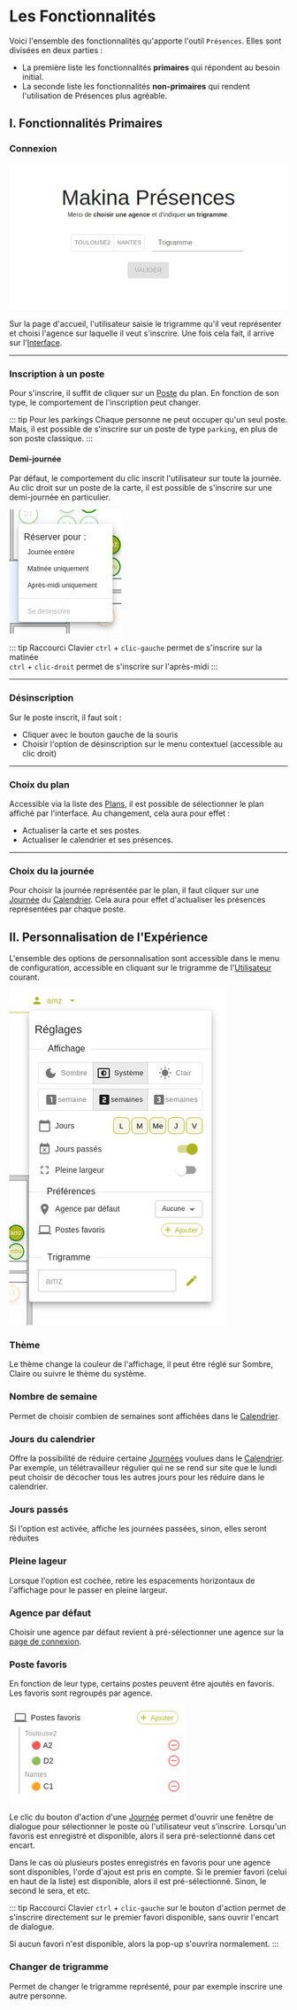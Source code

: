 # Les Fonctionnalités

Voici l'ensemble des fonctionnalités qu'apporte l'outil `Présences`. Elles sont divisées en deux parties :
- La première liste les fonctionnalités **primaires** qui répondent au besoin initial.
- La seconde  liste les fonctionnalités **non-primaires** qui rendent l'utilisation de Présences plus agréable.

## I. Fonctionnalités Primaires

### Connexion

![login screen](./img/login.png)

Sur la page d'accueil, l'utilisateur saisie le trigramme qu'il veut représenter et choisi l'agence sur laquelle il veut s'inscrire. Une fois cela fait, il arrive sur l'[Interface](./ui.md).

---

### Inscription à un poste

Pour s'inscrire, il suffit de cliquer sur un [Poste](./ui.md#poste) du plan. En fonction de son type, le comportement de l'inscription peut changer.

::: tip Pour les parkings
Chaque personne ne peut occuper qu'un seul poste. Mais, il est possible de s'inscrire sur un poste de type `parking`, en plus de son poste classique.
:::

#### Demi-journée

Par défaut, le comportement du clic inscrit l'utilisateur sur toute la journée. Au clic droit sur un poste de la carte, il est possible de s'inscrire sur une demi-journée en particulier.

![contextual menu](./img/contextual_menu.png)

::: tip Raccourci Clavier
`ctrl` + `clic-gauche` permet de s'inscrire sur la matinée <br>
`ctrl` + `clic-droit` permet de s'inscrire sur l'après-midi
:::

---

### Désinscription

Sur le poste inscrit, il faut soit :
- Cliquer avec le bouton gauche de la souris
- Choisir l'option de désinscription sur le menu contextuel (accessible au clic droit)

---

### Choix du plan

Accessible via la liste des [Plans](./ui#plans), il est possible de sélectionner le plan affiché par l'interface. Au changement, cela aura pour effet :
- Actualiser la carte et ses postes.
- Actualiser le calendrier et ses présences.

---

### Choix du la journée

Pour choisir la journée représentée par le plan, il faut cliquer sur une [Journée](./ui.md#journee) du [Calendrier](./ui.md#calendrier). Cela aura pour effet d'actualiser les présences représentées par chaque poste.


## II. Personnalisation de l'Expérience

L'ensemble des options de personnalisation sont accessible dans le menu de configuration, accessible en cliquant sur le trigramme de l'[Utilisateur](./ui.md#utilisateur) courant.

![config menu img](./img/config_menu.png) 

### Thème

Le thème change la couleur de l'affichage, il peut être réglé sur Sombre, Claire ou suivre le thème du système.

### Nombre de semaine

Permet de choisir combien de semaines sont affichées dans le [Calendrier](./ui.md#calendrier).

### Jours du calendrier

Offre la possibilité de réduire certaine [Journées](./ui.md#journee) voulues dans le [Calendrier](./ui.md#calendrier). Par exemple, un télétravailleur régulier qui ne se rend sur site que le lundi peut choisir de décocher tous les autres jours pour les réduire dans le calendrier.

### Jours passés

Si l'option est activée, affiche les journées passées, sinon, elles seront réduites

### Pleine lageur

Lorsque l'option est cochée, retire les espacements horizontaux de l'affichage pour le passer en pleine largeur.

### Agence par défaut

Choisir une agence par défaut revient à pré-sélectionner une agence sur la [page de connexion](#connexion).

### Poste favoris

En fonction de leur type, certains postes peuvent être ajoutés en favoris. Les favoris sont regroupés par agence.

![favorite example](./img/favorite.png)

Le clic du bouton d'action d'une [Journée](./ui.md#journee) permet d'ouvrir une fenêtre de dialogue pour sélectionner le poste où l'utilisateur veut s'inscrire. Lorsqu'un favoris est enregistré et disponible, alors il sera pré-selectionné dans cet encart. 

Dans le cas où plusieurs postes enregistrés en favoris pour une agence sont disponibles, l'orde d'ajout est pris en compte. Si le premier favori (celui en haut de la liste) est disponible, alors il est pré-sélectionné. Sinon, le second le sera, et etc.

::: tip Raccourci Clavier
`ctrl` + `clic-gauche` sur le bouton d'action permet de s'inscrire directement sur le premier favori disponible, sans ouvrir l'encart de dialogue.

Si aucun favori n'est disponible, alors la pop-up s'ouvrira normalement.
:::

### Changer de trigramme

Permet de changer le trigramme représenté, pour par exemple inscrire une autre personne.






